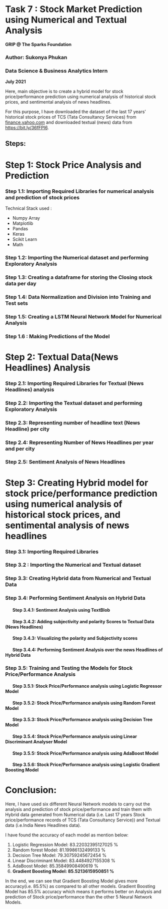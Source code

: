 # **Task 7 : Stock Market Prediction using Numerical and Textual Analysis**

**GRIP @ The Sparks Foundation**

### **Author:** Sukonya Phukan
### Data Science & Business Analytics Intern
**July 2021**

Here, main objective is to create a hybrid model for stock price/performance 
prediction using numerical analysis of historical stock prices, and 
sentimental analysis of news headlines. 

For this purpose, I have downloaded the dataset of the last 17 years' historical stock prices of TCS (Tata Consultancy Services)  from [finance.yahoo.com](https://in.finance.yahoo.com/)  and downloaded textual (news) data from https://bit.ly/36fFPI6.

## **Steps:**

# **Step 1: Stock Price Analysis and Prediction**

  ### Step 1.1: Importing Required Libraries for numerical analysis and prediction of stock prices
  Technical Stack used : 
  * Numpy Array
  * Matplotlib
  * Pandas
  * Keras
  * Scikit Learn
  * Math

### Step 1.2: Importing the Numerical dataset and performing Exploratory Analysis
### Step 1.3: Creating a dataframe for storing the Closing stock data per day
### Step 1.4: Data Normalization and Division into Training and Test sets
### Step 1.5: Creating a LSTM Neural Network Model for Numerical Analysis
### Step 1.6 : Making Predictions of the Model

# **Step 2: Textual Data(News Headlines) Analysis**

### Step 2.1: Importing Required Libraries for Textual (News Headlines) analysis
### Step 2.2: Importing the Textual dataset and performing Exploratory Analysis
### Step 2.3: Representing number of headline text (News Headline) per city
### Step 2.4: Representing Number of News Headlines per year and per city
### Step 2.5: Sentiment Analysis of News Headlines

# **Step 3: Creating Hybrid model for stock price/performance prediction using numerical analysis of historical stock prices, and sentimental analysis of news headlines**

### Step 3.1: Importing Required Libraries
### Step 3.2 : Importing the Numerical and Textual dataset
### Step 3.3: Creating Hybrid data from Numerical and Textual Data
### Step 3.4: Performing Sentiment Analysis on Hybrid Data
#### &nbsp;&nbsp;&nbsp;&nbsp;&nbsp;&nbsp; Step 3.4.1: Sentiment Analysis using TextBlob
#### &nbsp;&nbsp;&nbsp;&nbsp;&nbsp;&nbsp; Step 3.4.2: Adding subjectivity and polarity Scores to Textual Data (News Headlines)
#### &nbsp;&nbsp;&nbsp;&nbsp;&nbsp;&nbsp; Step 3.4.3: Visualizing the polarity and Subjectivity scores
#### &nbsp;&nbsp;&nbsp;&nbsp;&nbsp;&nbsp; Step 3.4.4: Performing Sentiment Analysis over the news Headlines of Hybrid Data


### Step 3.5: Training and Testing the Models for Stock Price/Performance Analysis
#### &nbsp;&nbsp;&nbsp;&nbsp;&nbsp;&nbsp; Step 3.5.1: Stock Price/Performance analysis using Logistic Regressor Model
#### &nbsp;&nbsp;&nbsp;&nbsp;&nbsp;&nbsp; Step 3.5.2: Stock Price/Performance analysis using Random Forest Model
#### &nbsp;&nbsp;&nbsp;&nbsp;&nbsp;&nbsp; Step 3.5.3: Stock Price/Performance analysis using Decision Tree Model
#### &nbsp;&nbsp;&nbsp;&nbsp;&nbsp;&nbsp; Step 3.5.4: Stock Price/Performance analysis using Linear Discriminant Analyser Model
#### &nbsp;&nbsp;&nbsp;&nbsp;&nbsp;&nbsp; Step 3.5.5: Stock Price/Performance analysis using AdaBoost Model
#### &nbsp;&nbsp;&nbsp;&nbsp;&nbsp;&nbsp; Step 3.5.6: Stock Price/Performance analysis using Logistic Gradient Boosting Model

# **Conclusion:**

Here, I have used six different Neural Network models to carry out the analysis and prediction of stock price/performance and train them with Hybrid data generated from Numerical data (i.e. Last 17 years Stock price/performance records of TCS (Tata Consultancy Service)) and Textual data (i.e.India News Headlines data).

I have found the accuracy of each model as mention below:

1.	Logistic Regression Model: 83.22032395127025 %
2.	Random forest Model: 81.19986132499133 %
3.	Decision Tree Model: 79.30759245672454 %
4.	Linear Discriminant Model: 83.4484927155308 %
5.	AdaBoost Model: 85.35849908490619 %
6.	**Gradient Boosting Model: 85.5213615950851 %**

In the end, we can see that Gradient Boosting Model gives more accuracy(i.e. 85.5%) as compared to all other models. Gradient Boosting Model has 85.5% accuracy which means it performs better on Analysis and prediction of Stock price/performance than the other 5 Neural Network Models.

